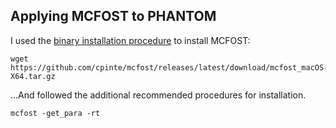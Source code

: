 ## Applying MCFOST to PHANTOM
I used the [binary installation procedure](https://mcfost.readthedocs.io/en/stable/installation.html) to install MCFOST:

    wget https://github.com/cpinte/mcfost/releases/latest/download/mcfost_macOS-X64.tar.gz

...And followed the additional recommended procedures for installation. 

    mcfost -get_para -rt


